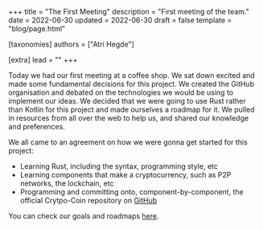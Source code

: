 +++
title = "The First Meeting"
description = "First meeting of the team."
date = 2022-06-30
updated = 2022-06-30
draft = false
template = "blog/page.html"

[taxonomies]
authors = ["Atri Hegde"]

[extra]
lead = ""
+++

Today we had our first meeting at a coffee shop. We sat down excited and made some fundamental decisions for this project. We created the
GitHub organisation and debated on the technologies we would be using to implement our ideas.
We decided that we were going to use Rust rather than Kotlin for this project and made ourselves a roadmap for it. We pulled in resources
from all over the web to help us, and shared our knowledge and preferences.

We all came to an agreement on how we were gonna get started for this project:

- Learning Rust, including the syntax, programming style, etc
- Learning components that make a cryptocurrency, such as P2P networks, the lockchain, etc
- Programming and committing onto, component-by-component, the official Crytpo-Coin repository on [GitHub](https://github.com/Crytpo-Coin)


You can check our goals and roadmaps [here](/docs/roadmap/inital/).
